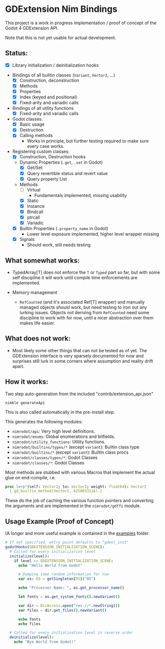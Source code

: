 # GDExtension Nim Bindings
This project is a work in progress implementation / proof of concept of the
Godot 4 GDExtension API.

Note that this is not yet usable for actual development.

## Status:
  - [x] Library initialization / deinitialization hooks

  - Bindings of all builtin classes (`Variant`, `Vector2`, ...)
    - [x] Construction, deconstruction
    - [x] Methods
    - [x] Properties
    - [x] Index (keyed and positional)
    - [x] Fixed-arity and variadic calls

  - Bindings of all utility functions
    - [x] Fixed-arity and variadic calls

  - Godot classes:
    - [x] Basic usage
    - [x] Destruction
    - [x] Calling methods
      - Works in principle, but further testing required to make sure every case works.

  - Registering custom classes:
    - [x] Construction, Destruction hooks
    - Dynamic Properties (`.get`, `.set` in Godot)
      - [x] Get/Set
      - [x] Query revertible status and revert value
      - [x] Query property List
    - Methods
      - [ ] Virtual
        - Fundamentals implemented, missing usability
      - [x] Static
      - [x] Instance
      - [x] Bindcall
      - [x] ptrcall
      - [x] Variadic
    - [x] Builtin Properties (`.property_name` in Godot)
      - Lower level exposure implemented, higher level wrapper missing
    - [X] Signals
      - Should work, still needs testing

## What somewhat works:
  - TypedArray[T] does not enforce the `T` or `Typed` part so far, but with some self discipline it
    will work until compile time enforcements are implemented.

  - Memory management
    - `RefCounted` (and it's associated Ref[T] wrapper) and manually managed objects *should* work,
       but need testing to iron out any lurking issues. Objects not deriving from `RefCounted` need
       some discipline to work with for now, until a nicer abstraction over them makes life easier.

## What does not work:
  - Most likely some other things that can not be tested as of yet. The GDExtension interface is
    very sparsely documented for now and surprises still lurk in some corners where assumption and
    reality drift apart.

## How it works:

Two step auto-generation from the included "contrib/extension_api.json"

    nimble generateApi

This is also called automatically in the pre-install step.

This generates the following modules:

- `nimrodot/api`: Very high level definitions.
- `nimrodot/enums`: Global enumerations and bitfields.
- `nimrodot/utility_functions`: Utility functions.
- `nimrodot/builtins/types/*` (except `variant`): Builtin class type
- `nimrodot/builtins/*` (except `variant`): Builtin class procs
- `nimrodot/classes/types/*`: Godot Classes
- `nimrodot/classes/*`: Godot Classes

Most methods are stubbed with various Macros that implement the actual glue
on end-compile, i.e.

```nim
proc lerp*(self: Vector2; to: Vector2; weight: float64): Vector2
  {.gd_builtin_method(Vector2, 4250033116).}
```

These do the job of caching the various function pointers and converting the arguments and are implemented in the `nimrodot/gdffi` module.

## Usage Example (Proof of Concept)

(A longer and more useful example is contained in the [examples](/examples) folder.

```nim
# If not specified, entry point defaults to "gdext_init"
godotHooks(GDEXTENSION_INITIALIZATION_SCENE):
  # Called for every initialization level
  initialize(level):
    if level == GDEXTENSION_INITIALIZATION_SCENE:
      echo "Hello World from Godot"

      # Dumping some random information for now
      var os: OS = getSingleton[OS]("OS")

      echo "Processor Name: ", os.get_processor_name()

      let fonts = os.get_system_fonts().newVariant()

      var dir = DirAccess.open("res://".newString())
      var files = dir.get_files().newVariant()

      echo fonts
      echo files

  # Called for every initialization level in reverse order
  deinitialize(level):
    echo "Bye World from Godot!"
```
